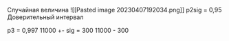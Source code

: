 Случайная величина 
![[Pasted image 20230407192034.png]]
p2sig = 0,95
Доверительный интервал

p3 = 0,997
11000 +- sig = 300
11000 - 300